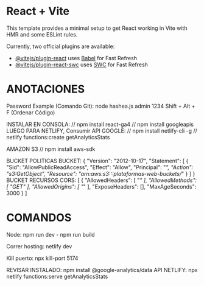 # React + Vite

This template provides a minimal setup to get React working in Vite with HMR and some ESLint rules.

Currently, two official plugins are available:

- [@vitejs/plugin-react](https://github.com/vitejs/vite-plugin-react/blob/main/packages/plugin-react/README.md) uses [Babel](https://babeljs.io/) for Fast Refresh
- [@vitejs/plugin-react-swc](https://github.com/vitejs/vite-plugin-react-swc) uses [SWC](https://swc.rs/) for Fast Refresh


ANOTACIONES
===========
Password Example (Comando Git): node hashea.js admin 1234
Shift + Alt + F (Ordenar Código)

INSTALAR EN CONSOLA:
// npm install react-ga4
// npm install googleapis
LUEGO PARA NETLIFY, Consumir API GOOGLE:
// npm install netlify-cli -g
// netlify functions:create getAnalyticsStats

AMAZON S3
// npm install aws-sdk

BUCKET POLITICAS BUCKET:
{
    "Version": "2012-10-17",
    "Statement": [
        {
            "Sid": "AllowPublicReadAccess",
            "Effect": "Allow",
            "Principal": "*",
            "Action": "s3:GetObject",
            "Resource": "arn:aws:s3:::plataformas-web-buckets/*"
        }
    ]
}
BUCKET RECURSOS CORS:
[
    {
        "AllowedHeaders": [
            "*"
        ],
        "AllowedMethods": [
            "GET"
        ],
        "AllowedOrigins": [
            "*"
        ],
        "ExposeHeaders": [],
        "MaxAgeSeconds": 3000
    }
]


COMANDOS
========

Node: npm run dev - npm run build

Correr hosting: netlify dev

Kill puerto: npx kill-port 5174

REVISAR INSTALADO: npm install @google-analytics/data
API NETLIFY: npx netlify functions:serve getAnalyticsStats